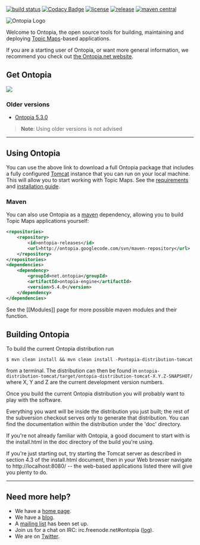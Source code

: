 [<img src="https://img.shields.io/travis/com/ontopia/ontopia.svg" alt="build status"/>](https://travis-ci.com/ontopia/ontopia)
[![Codacy Badge](https://api.codacy.com/project/badge/Grade/72f4a97299d3481db797de3c56b24096)](https://app.codacy.com/gh/ontopia/ontopia?utm_source=github.com&utm_medium=referral&utm_content=ontopia/ontopia&utm_campaign=Badge_Grade_Settings)
[<img src="https://img.shields.io/github/license/ontopia/ontopia.svg" alt="license"/>](https://github.com/ontopia/ontopia/blob/master/LICENSE.txt)
[<img src="https://img.shields.io/github/release/ontopia/ontopia.svg" alt="release"/>](https://github.com/ontopia/ontopia/releases)
[<img src="https://img.shields.io/maven-central/v/net.ontopia/ontopia-engine.svg" alt="maven central"/>](https://search.maven.org/search?q=g:net.ontopia%20a:ontopia-engine)

![Ontopia Logo](https://ontopia.net/images/logoBig.gif)

Welcome to Ontopia, the open source tools for building, maintaining and deploying 
[Topic Maps](http://en.wikipedia.org/wiki/Topic_Maps)-based applications. 

If you are a starting user of Ontopia, or want more general information, we recommend you check out 
[the Ontopia.net website](http://ontopia.net).

## Get Ontopia
[<img src="https://ontopia.net/images/download-button.png"/>](https://github.com/ontopia/ontopia/releases/latest)

### Older versions
 * [Ontopia 5.3.0](https://github.com/ontopia/ontopia/releases/tag/release-5.3.0)

> **Note**: Using older versions is not advised

---

## Using Ontopia
You can use the above link to download a full Ontopia package that includes a fully configured 
[Tomcat](http://tomcat.apache.org/) instance that you can run on your local machine. This will allow you to start 
working with Topic Maps. See the [requirements](https://github.com/ontopia/ontopia/wiki/InstallGuide#requirements) and [installation guide](https://github.com/ontopia/ontopia/wiki/InstallGuide).

### Maven
You can also use Ontopia as a [maven](https://maven.apache.org/) dependency, allowing you to build Topic Maps 
applications yourself:
```xml
<repositories>
    <repository>
        <id>ontopia-releases</id>
        <url>http://ontopia.googlecode.com/svn/maven-repository</url>
    </repository>
</repositories>
<dependencies>
    <dependency>
        <groupId>net.ontopia</groupId>
        <artifactId>ontopia-engine</artifactId>
        <version>5.4.0</version>
    </dependency>
</dependencies>
````
See the [[Modules]] page for more possible maven modules and their function.

## Building Ontopia
To build the current Ontopia distribution run

```
$ mvn clean install && mvn clean install -Pontopia-distribution-tomcat
```

from a terminal. The distribution can then be found in 
`ontopia-distribution-tomcat/target/ontopia-distribution-tomcat-X.Y.Z-SNAPSHOT/`
where X, Y and Z are the current development version numbers.

Once you build the current Ontopia distribution you will probably 
want to play with the software.

Everything you want will be inside the distribution you just built;
the rest of the subversion checkout serves only to generate that
distribution. You can find the documentation within the distribution 
under the 'doc' directory.

If you're not already familiar with Ontopia, a good document to start
with is the install.html in the doc directory of the build you're
using.

If you're just starting out, try starting the Tomcat server as
described in section 4.3 of the install.html document, then in your
Web browser navigate to http://localhost:8080/ -- the web-based
applications listed there will give you plenty to do.

---

## Need more help?
* We have a [home page](http://www.ontopia.net).
* We have a [blog](http://ontopia.wordpress.com/).
* A [mailing list](http://groups.google.com/group/ontopia) has been set up.
* Join us for a chat on IRC: irc.freenode.net#ontopia ([log](http://logs.subjektzentrisch.de/ontopia/)).
* We are on [Twitter](http://twitter.com/ontopia).


